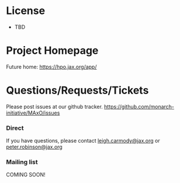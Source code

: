 

# License

 * TBD

# Project Homepage

 Future home: https://hpo.jax.org/app/
 
# Questions/Requests/Tickets

 Please post issues at our github tracker. https://github.com/monarch-initiative/MAxO/issues


### Direct

 If you have questions, please contact leigh.carmody@jax.org or peter.robinson@jax.org

### Mailing list

COMING SOON!



